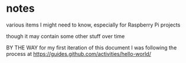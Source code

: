 notes
=====

various items I might need to know, especially for Raspberry Pi projects

though it may contain some other stuff over time

BY THE WAY for my first iteration of this document I was following the process at 
https://guides.github.com/activities/hello-world/
